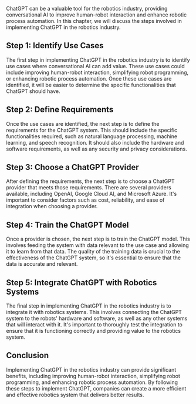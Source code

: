 
ChatGPT can be a valuable tool for the robotics industry, providing conversational AI to improve human-robot interaction and enhance robotic process automation. In this chapter, we will discuss the steps involved in implementing ChatGPT in the robotics industry.

Step 1: Identify Use Cases
--------------------------

The first step in implementing ChatGPT in the robotics industry is to identify use cases where conversational AI can add value. These use cases could include improving human-robot interaction, simplifying robot programming, or enhancing robotic process automation. Once these use cases are identified, it will be easier to determine the specific functionalities that ChatGPT should have.

Step 2: Define Requirements
---------------------------

Once the use cases are identified, the next step is to define the requirements for the ChatGPT system. This should include the specific functionalities required, such as natural language processing, machine learning, and speech recognition. It should also include the hardware and software requirements, as well as any security and privacy considerations.

Step 3: Choose a ChatGPT Provider
---------------------------------

After defining the requirements, the next step is to choose a ChatGPT provider that meets those requirements. There are several providers available, including OpenAI, Google Cloud AI, and Microsoft Azure. It's important to consider factors such as cost, reliability, and ease of integration when choosing a provider.

Step 4: Train the ChatGPT Model
-------------------------------

Once a provider is chosen, the next step is to train the ChatGPT model. This involves feeding the system with data relevant to the use case and allowing it to learn from that data. The quality of the training data is crucial to the effectiveness of the ChatGPT system, so it's essential to ensure that the data is accurate and relevant.

Step 5: Integrate ChatGPT with Robotics Systems
-----------------------------------------------

The final step in implementing ChatGPT in the robotics industry is to integrate it with robotics systems. This involves connecting the ChatGPT system to the robots' hardware and software, as well as any other systems that will interact with it. It's important to thoroughly test the integration to ensure that it is functioning correctly and providing value to the robotics system.

Conclusion
----------

Implementing ChatGPT in the robotics industry can provide significant benefits, including improving human-robot interaction, simplifying robot programming, and enhancing robotic process automation. By following these steps to implement ChatGPT, companies can create a more efficient and effective robotics system that delivers better results.
